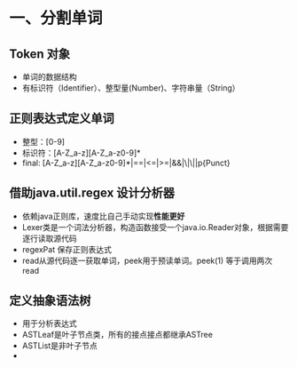 # 一、分割单词

## Token 对象
* 单词的数据结构
* 有标识符（Identifier）、整型量(Number)、字符串量（String）

## 正则表达式定义单词
* 整型：[0-9]
* 标识符：[A-Z_a-z][A-Z_a-z0-9]*
* final: [A-Z_a-z][A-Z_a-z0-9]*|==|<=|>=|&&|\\|\\||p{Punct}

## 借助java.util.regex 设计分析器
* 依赖java正则库，速度比自己手动实现**性能更好**
* Lexer类是一个词法分析器，构造函数接受一个java.io.Reader对象，根据需要逐行读取源代码
* regexPat 保存正则表达式
* read从源代码逐一获取单词，peek用于预读单词。peek(1) 等于调用两次read

## 定义抽象语法树
* 用于分析表达式
* ASTLeaf是叶子节点类，所有的接点接点都继承ASTree
* ASTList是非叶子节点
*

